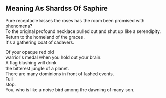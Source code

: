 Meaning As Shardss Of Saphire
-----------------------------
Pure receptacle kisses the roses has the room been promised with phenomena?  
To the original profound necklace pulled out and shut up like a serendipity.  
Return to the homeland of the graces.  
It's a gathering coat of cadavers.  
  
Of your opaque red old  
warrior's medal when you hold out your brain.  
A flag blushing will drink  
the bitterest jungle of a planet.  
There are many dominions in front of lashed events.  
Full  
stop.  
You, who is like a noise bird among the dawning of many son.  
